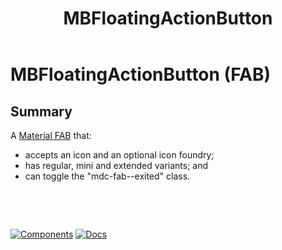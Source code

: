﻿---
uid: C.MBFloatingActionButton
title: MBFloatingActionButton
---
# MBFloatingActionButton (FAB)

## Summary

A [Material FAB](https://github.com/material-components/material-components-web/tree/v7.0.0/packages/mdc-fab#floating-action-buttons) that:

- accepts an icon and an optional icon foundry;
- has regular, mini and extended variants; and
- can toggle the "mdc-fab--exited" class.

&nbsp;

&nbsp;

[![Components](https://img.shields.io/static/v1?label=Components&message=Core&color=blue)](xref:A.CoreComponents)
[![Docs](https://img.shields.io/static/v1?label=API%20Documentation&message=MBFloatingActionButton&color=brightgreen)](xref:Material.Blazor.MBFloatingActionButton)

